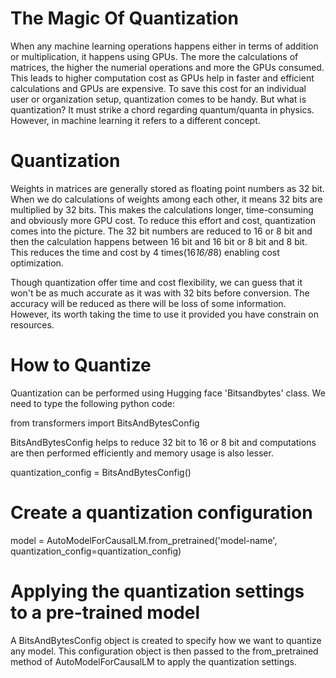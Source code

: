 # The Magic Of Quantization

When any machine learning operations happens either in terms of addition or multiplication, it happens using GPUs. The more the calculations of matrices, the higher the numerial operations and more the GPUs consumed. This leads to higher computation cost as GPUs help in faster and efficient calculations and GPUs are expensive. To save this cost for an individual user or organization setup, quantization comes to be handy. But what is quantization? It must strike a chord regarding quantum/quanta in physics. However, in machine learning it refers to a different concept.

# Quantization
Weights in matrices are generally stored as floating point numbers as 32 bit. When we do calculations of weights among each other, it means 32 bits are multiplied by 32 bits. This makes the calculations longer, time-consuming and obviously more GPU cost. To reduce this effort and cost, quantization comes into the picture. The 32 bit numbers are reduced to 16 or 8 bit and then the calculation happens between 16 bit and 16 bit or 8 bit and 8 bit. This reduces the time and cost by 4 times(16*16/8*8) enabling cost optimization. 

Though quantization offer time and cost flexibility, we can guess that it won't be as much accurate as it was with 32 bits before conversion. The accuracy will be reduced as there will be loss of some information. However, its worth taking the time to use it provided you have constrain on resources. 

# How to Quantize
Quantization can be performed using Hugging face 'Bitsandbytes' class. We need to type the following python code:

from transformers import BitsAndBytesConfig

BitsAndBytesConfig helps to reduce 32 bit to 16 or 8 bit and computations are then performed efficiently and memory usage is also lesser. 

quantization_config = BitsAndBytesConfig()
# Create a quantization configuration

model = AutoModelForCausalLM.from_pretrained('model-name', quantization_config=quantization_config)
# Applying the quantization settings to a pre-trained model
A BitsAndBytesConfig object is created to specify how we want to quantize any model. This configuration object is then passed to the from_pretrained method of AutoModelForCausalLM to apply the quantization settings. 

